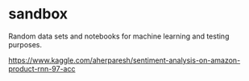 # sandbox
Random data sets and notebooks for machine learning and testing purposes.

https://www.kaggle.com/aherparesh/sentiment-analysis-on-amazon-product-rnn-97-acc

